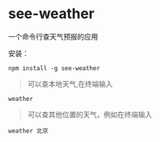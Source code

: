# see-weather
一个命令行查天气预报的应用


安装：

```
npm install -g see-weather
```

>可以查本地天气,在终端输入

```
weather
```

>可以查其他位置的天气，例如在终端输入

```
weather 北京
```